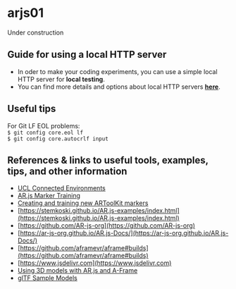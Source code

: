 # arjs01
Under construction

## Guide for using a local HTTP server
* In oder to make your coding experiments, you can use a simple local HTTP server for **local testing**.
* You can find more details and options about local HTTP servers **[here](https://developer.mozilla.org/en-US/docs/Learn/Common_questions/Tools_and_setup/set_up_a_local_testing_server)**.

## Useful tips
For Git LF EOL problems: <br>
 `$ git config core.eol lf` <br>
 `$ git config core.autocrlf input`

## References & links to useful tools, examples, tips, and other information
* [UCL Connected Environments](https://connected-environments.org/making/ar-playing-cards/)
* [AR.js Marker Training](https://jeromeetienne.github.io/AR.js/three.js/examples/marker-training/examples/generator.html)
* [Creating and training new ARToolKit markers](https://www.artoolworks.com/support/library/creating_and_training_new_artoolkit_markers.html)
* [https://stemkoski.github.io/AR.js-examples/index.html](https://stemkoski.github.io/AR.js-examples/index.html)
* [https://github.com/AR-js-org](https://github.com/AR-js-org)
* [https://ar-js-org.github.io/AR.js-Docs/](https://ar-js-org.github.io/AR.js-Docs/)
* [https://github.com/aframevr/aframe#builds](https://github.com/aframevr/aframe#builds)
* [https://www.jsdelivr.com](https://www.jsdelivr.com)
* [Using 3D models with AR.js and A-Frame](https://medium.com/@akashkuttappa/using-3d-models-with-ar-js-and-a-frame-84d462efe498)
* [glTF Sample Models](https://github.com/KhronosGroup/glTF-Sample-Models)
